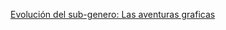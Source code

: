 [Evolución del sub-genero: Las aventuras graficas](https://padlet.com/jmsanchezdiaz02/evoluci-n-del-sub-genero-aventuras-graficas-xcyko38aoaxbsv2k)

